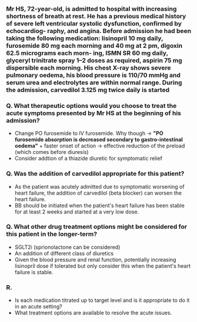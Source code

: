 ### Mr HS, 72-year-old, is admitted to hospital with increasing shortness of breath at rest. He has a previous medical history of severe left ventricular systolic dysfunction, confirmed by echocardiog- raphy, and angina. Before admission he had been taking the following medication: lisinopril 10 mg daily, furosemide 80 mg each morning and 40 mg at 2 pm, digoxin 62.5 micrograms each morn- ing, ISMN SR 60 mg daily, glyceryl trinitrate spray 1–2 doses as required, aspirin 75 mg dispersible each morning. His chest X-ray shows severe pulmonary oedema, his blood pressure is 110/70 mmHg and serum urea and electrolytes are within normal range. During the admission, carvedilol 3.125 mg twice daily is started

### Q. What therapeutic options would you choose to treat the acute symptoms presented by Mr HS at the beginning of his admission?
- Change PO furosemide to IV furosemide. Why though -> **"PO furosemide absorption is decreased secondary to gastro-intestinal oedema"** + faster onset of action -> effective reduction of the preload (which comes before diuresis)
- Consider addtion of a thiazide diuretic for symptomatic relief


### Q. Was the addition of carvedilol appropriate for this patient?
- As the patient was acutely admitted due to symptomatic worsening of heart failure, the addition of carvedilol (beta blocker) can worsen the heart failure.
- BB should be initiated when the patient's heart failure has been stable for at least 2 weeks and started at a very low dose.

### Q. What other drug treatment options might be considered for this patient in the longer-term? 
- SGLT2i (sprionolactone can be considered)
- An addition of different class of diuretics 
- Given the blood pressure and renal function, potentially increasing lisinopril dose if tolerated but only consider this when the patient's heart failure is stable.

### R.
- Is each medication titrated up to target level and is it appropriate to do it in an acute setting?
- What treatment options are available to resolve the acute issues.

